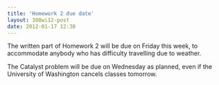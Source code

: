 ```yaml
---
title: 'Homework 2 due date'
layout: 308wi12-post
date: 2012-01-17 12:30
---
```


The written part of Homework 2 will be due on Friday this week, to accommodate anybody who has difficulty travelling due to weather.

The Catalyst problem will be due on Wednesday as planned, even if the University of Washington cancels classes tomorrow.
